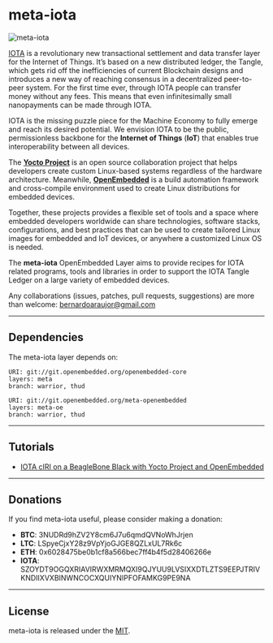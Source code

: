 # meta-iota

![meta-iota](https://github.com/bernardoaraujor/meta-iota/raw/master/meta-iota.png  "meta-iota")

[IOTA](https://www.iota.org/) is a revolutionary new transactional settlement and data transfer layer for the Internet of Things. It’s based on a new distributed ledger, the Tangle, which gets rid off the inefficiencies of current Blockchain designs and introduces a new way of reaching consensus in a decentralized peer-to-peer system. For the first time ever, through IOTA people can transfer money without any fees. This means that even infinitesimally small nanopayments can be made through IOTA.

IOTA is the missing puzzle piece for the Machine Economy to fully emerge and reach its desired potential. We envision IOTA to be the public, permissionless backbone for the **Internet of Things** (**IoT**) that enables true interoperability between all devices.

The [**Yocto Project**](https://www.yoctoproject.org/) is an open source collaboration project that helps developers create custom Linux-based systems regardless of the hardware architecture. Meanwhile, [**OpenEmbedded**](http://www.openembedded.org/wiki/Main_Page) is a build automation framework and cross-compile environment used to create Linux distributions for embedded devices.

Together, these projects provides a flexible set of tools and a space where embedded developers worldwide can share technologies, software stacks, configurations, and best practices that can be used to create tailored Linux images for embedded and IoT devices, or anywhere a customized Linux OS is needed. 

The **meta-iota** OpenEmbedded Layer aims to provide recipes for IOTA related programs, tools and libraries in order to support the IOTA Tangle Ledger on a large variety of embedded devices.
 
Any collaborations (issues, patches, pull requests, suggestions) are more than welcome: <bernardoaraujor@gmail.com>

---
## Dependencies

The meta-iota layer depends on:

	URI: git://git.openembedded.org/openembedded-core
	layers: meta
	branch: warrior, thud

	URI: git://git.openembedded.org/meta-openembedded
	layers: meta-oe
	branch: warrior, thud
	
---
## Tutorials

 - [IOTA cIRI on a BeagleBone Black with Yocto Project and OpenEmbedded](https://medium.com/@bernardoaraujor/iota-ciri-on-a-beaglebone-black-with-yocto-project-and-openembedded-6dd5b1379a60)

---
## Donations
If you find meta-iota useful, please consider making a donation:

 - **BTC**: 3NUDRd9hZV2Y8cm6J7u6qmdQVNoWhJrjen
 - **LTC**: LSpyeCjxY28z9VpYjoGJGE8QZLxUL7Rk6c
 - **ETH**: 0x6028475be0b1cf8a566bec7ff4b4f5d28406266e
 - **IOTA**:     SZOYDT9OGQXRIAVIRWXMRMQXI9QJYUU9LVSIXXDTLZTS9EEPJTRIVKNDIIXVXBINWNCOCXQUIYNIPFOFAMKG9PE9NA

---
## License

meta-iota is released under the [MIT](https://github.com/bernardoaraujor/meta-iota/blob/master/COPYING.MIT).
